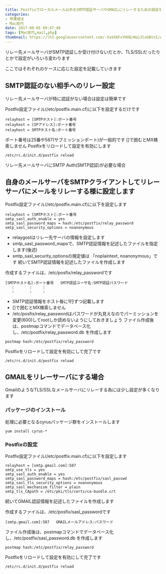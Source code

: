 ```yaml
---
title: Postfixでローカルメール以外をSMTP認証サーバやGMAILにリレーするための設定を記載します
categories:
- 苹果相关
- Mac技巧
date: 2017-09-05 09:47:40
tags: [Mac技巧,mail,php]
thumbnail: https://lh3.googleusercontent.com/-VaSX6FxYHOQ/Wai3loGBtnI/AAAAAAAADbQ/oyqO2I5bwPkzZpMvCsDU1F7I3AQ86_8uQCHMYCw/s0/2017-09-01_10-27-41.png
---
```

<!--excerpt-->

リレー先メールサーバがSMTP認証しか受け付けないだとか、TLS/SSLだったりとかで設定がいろいろ変わります

ここではそれぞれのケースに応じた設定を記載していきます

## SMTP認証のない相手へのリレー設定

リレー先メールサーバが特に認証がない場合は設定は簡単です

Postfix設定ファイル(/etc/postfix.main.cf)に以下を設定するだけです
```
relayhost = [SMTPホスト]:ポート番号
relayhost = [IPアドレス]:ポート番号
relayhost = SMTPホスト名:ポート番号
```
ポート番号は25番や587(サブミッションポート)が一般的です
[]で囲むとMX検索しません
Postfixをリロードして設定を有効にします
```
/etc/rc.d/init.d/postfix reload
```
リレー先メールサーバにSMTP Auth(SMTP認証)が必要な場合

## 自身のメールサーバをSMTPクライアントしてリレーサーバにメールをリレーする様に設定します

Postfix設定ファイル(/etc/postfix.main.cf)に以下を設定します
```
relayhost = [SMTPホスト]:ポート番号
smtp_sasl_auth_enable = yes
smtp_sasl_password_maps = hash:/etc/postfix/relay_password
smtp_sasl_security_options = noanonymous
```
* relaygostはリレー先サーバの情報を設定します
* smtp_sasl_password_mapsで、SMTP認証情報を記述したファイルを指定します(後述)
* smtp_sasl_security_optionsの規定値は 「noplaintext, noanonymous」です
続いてSMTP認証情報を記述したファイルを作成します

作成するファイルは、/etc/posfix/relay_passwordです
```
[SMTPホスト名]:ポート番号   SMTP認証ユーザ名:SMTP認証パスワード
   :       :     :
   :       :     :
```
* SMTP認証情報をホスト毎に1行ずつ記載します
* []で囲むとMX検索しません
* /etc/posfix/relay_passwordはパスワードが丸見えなのでパーミッションを変更(600)してrootしか読めないようにしておきましょう
ファイル作成後は、postmapコマンドでデータベース化し、/etc/postfix/relay_password.db を作成します
```
postmap hash:/etc/postfix/relay_password
```
Postfixをリロードして設定を有効にして完了です
```
/etc/rc.d/init.d/postfix reload
```
## GMAILをリレーサーバにする場合

GmailのようなTLS/SSLなメールサーバにリレーする為には少し設定が多くなります

### パッケージのインストール
処理に必要となるcyrusパッケージ群をインストールします
```
yum install cyrus-*
```
### Postfixの設定
Postfix設定ファイル(/etc/postfix.main.cf)に以下を設定します
```
relayhost = [smtp.gmail.com]:587
smtp_use_tls = yes
smtp_sasl_auth_enable = yes
smtp_sasl_password_maps = hash:/etc/postfix/sasl_passwd
smtp_sasl_tls_security_options = noanonymous
smtp_sasl_mechanism_filter = plain
smtp_tls_CApath = /etc/pki/tls/certs/ca-bundle.crt
```
続いてGMAIL認証情報を記述したファイルを作成します

作成するファイルは、/etc/posfix/sasl_passwordです
```
[smtp.gmail.com]:587   GMAILメールアドレス:パスワード
```
ファイル作成後は、postmapコマンドでデータベース化し、/etc/postfix/sasl_password.db を作成します
```
postmap hash:/etc/postfix/relay_password
```
Postfixをリロードして設定を有効にして完了です
```
/etc/rc.d/init.d/postfix reload
```



